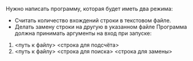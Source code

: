 Нужно написать программу, которая будет иметь два режима:
- Считать количество вхождений строки в текстовом файле. 
- Делать замену строки на другую в указанном файле
Программа должна принимать аргументы на вход при запуске:
1. <путь к файлу> <строка для подсчёта>
2. <путь к файлу> <строка для поиска> <строка для замены>
